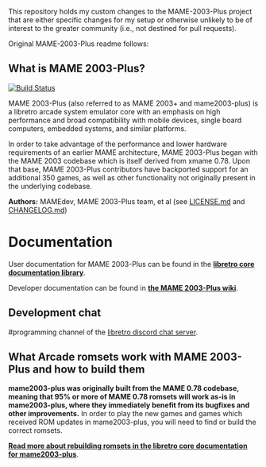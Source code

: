 This repository holds my custom changes to the MAME-2003-Plus project that are either specific changes for my setup or otherwise unlikely to be of interest to the greater community (i.e., not destined for pull requests).

Original MAME-2003-Plus readme follows:

## What is MAME 2003-Plus?
[![Build Status](https://api.travis-ci.org/libretro/mame2003-plus-libretro.svg?branch=master)](https://api.travis-ci.org/libretro/mame2003-plus-libretro)

MAME 2003-Plus (also referred to as MAME 2003+ and mame2003-plus) is a libretro arcade system emulator core with an emphasis on high performance and broad compatibility with mobile devices, single board computers, embedded systems, and similar platforms.

In order to take advantage of the performance and lower hardware requirements of an earlier MAME architecture, MAME 2003-Plus began with the MAME 2003 codebase which is itself derived from xmame 0.78. Upon that base, MAME 2003-Plus contributors have backported support for an additional 350 games, as well as other functionality not originally present in the underlying codebase.

**Authors:** MAMEdev, MAME 2003-Plus team, et al (see [LICENSE.md](https://raw.githubusercontent.com/libretro/mame2003-plus-libretro/master/LICENSE.md) and [CHANGELOG.md](https://raw.githubusercontent.com/libretro/mame2003-plus-libretro/master/CHANGELOG.md))

# Documentation
User documentation for MAME 2003-Plus can be found in the **[libretro core documentation library](https://docs.libretro.com/)**.

Developer documentation can be found in **[the MAME 2003-Plus wiki](https://github.com/libretro/mame2003-plus-libretro/wiki)**.

## Development chat
#programming channel of the [libretro discord chat server](https://discordapp.com/invite/C4amCeV).

## What Arcade romsets work with MAME 2003-Plus and how to build them

**mame2003-plus was originally built from the MAME 0.78 codebase, meaning that 95% or more of MAME 0.78 romsets will work as-is in mame2003-plus, where they immediately benefit from its bugfixes and other improvements.** In order to play the new games and games which received ROM updates in mame2003-plus, you will need to find or build the correct romsets.

**[Read more about rebuilding romsets in the libretro core documentation for mame2003-plus](https://docs.libretro.com/library/mame2003_plus/#Building-romsets-for-MAME-2003-Plus)**.
